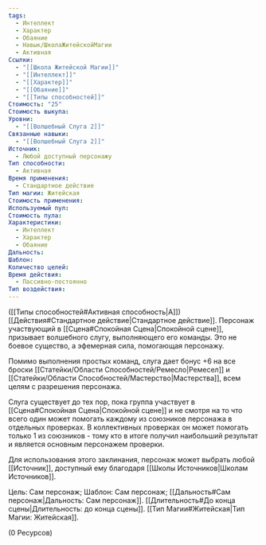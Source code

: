 ```yaml
---
tags:
  - Интеллект
  - Характер
  - Обаяние
  - Навык/ШколаЖитейскойМагии
  - Активная
Ссылки:
  - "[[Школа Житейской Магии]]"
  - "[[Интеллект]]"
  - "[[Характер]]"
  - "[[Обаяние]]"
  - "[[Типы способностей]]"
Стоимость: "25"
Стоимость выкупа: 
Уровни:
  - "[[Волшебный Слуга 2]]"
Связанные навыки:
  - "[[Волшебный Слуга 2]]"
Источник:
  - Любой доступный персонажу
Тип способности:
  - Активная
Время применения:
  - Стандартное действие
Тип магии: Житейская
Стоимость применения: 
Используемый пул: 
Стоимость пула: 
Характеристики:
  - Интеллект
  - Характер
  - Обаяние
Дальность: 
Шаблон: 
Количество целей: 
Время действия:
  - Пассивно-постоянно
Тип воздействия:
---
```

([[Типы способностей#Активная способность|А]]) [[Действия#Стандартное действие|Стандартное действие]]. Персонаж участвующий в [[Сцена#Спокойная Сцена|Спокойной сцене]], призывает волшебного слугу, выполняющего его команды. Это не боевое существо, а эфемерная сила, помогающая персонажу. 

Помимо выполнения простых команд, слуга дает бонус +6 на все броски [[Статейки/Области Способностей/Ремесло|Ремесел]] и [[Статейки/Области Способностей/Мастерство|Мастерства]], всем целям с разрешения персонажа. 

Слуга существует до тех пор, пока группа участвует в [[Сцена#Спокойная Сцена|Спокойной сцене]] и не смотря на то что всего один может помогать каждому из союзников персонажа в отдельных проверках. В коллективных проверках он может помогать только 1 из союзников - тому кто в итоге получил наибольший результат и является основным персонажем проверки. 

Для использования этого заклинания, персонаж может выбрать любой [[Источник]], доступный ему благодаря [[Школы Источников|Школам Источников]].

Цель: Сам персонаж; Шаблон: Сам персонаж; [[Дальность#Сам персонаж|Дальность: Сам персонаж]].  [[Длительность#До конца сцены|Длительность: до конца сцены]]. [[Тип Магии#Житейская|Тип Магии: Житейская]].

(0 Ресурсов)